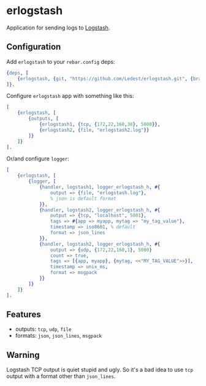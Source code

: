 # erlogstash

Application for sending logs to [Logstash][logstash].

## Configuration

Add `erlogstash` to your `rebar.config` deps:

``` erlang
{deps, [
    {erlogstash, {git, "https://github.com/Ledest/erlogstash.git", {branch, "master"}}}
]}.
```

Configure `erlogstash` app with something like this:

``` erlang
[
    {erlogstash, [
        {outputs, [
            {erlogstash1, {tcp, {172,22,160,38}, 5000}},
            {erlogstash2, {file, "erlogstash2.log"}}
        ]}
    ]}
].
```

Or/and configure `logger`:

```erlang
[
    {erlogstash, [
        {logger, [
            {handler, logstash1, logger_erlogstash_h, #{
                output => {file, "erlogstash.log"},
                % json is default format
            }},
            {handler, logstash2, logger_erlogstash_h, #{
                output => {tcp, "localhost", 5001},
                tags => #{app => myapp, mytag => "my_tag_value"},
                timestamp => iso8601, % default
                format => json_lines
            }},
            {handler, logstash2, logger_erlogstash_h, #{
                output => {udp, {172,22,160,1}, 5000}
                count => true,
                tags => [{app, myapp}, {mytag, <<"MY_TAG_VALUE">>}],
                timestamp => unix_ms,
                format => msgpack
            }}
        ]}
    ]}
].
```

## Features

  * outputs: `tcp`, `udp`, `file`
  * formats: `json`, `json_lines`, `msgpack`

[logstash]: https://www.elastic.co/logstash/

## Warning

Logstash TCP output is quiet stupid and ugly.
So it's a bad idea to use ```tcp``` output with a format other than ```json_lines```.
